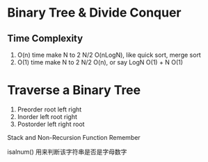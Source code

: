 # Binary Tree & Divide Conquer
## Time Complexity
1. O(n) time make N to 2 N/2
    O(nLogN), like quick sort, merge sort
2. O(1) time make N to 2 N/2
    O(n), or say  LogN O(1) +  N O(1)
# Traverse a Binary Tree
1. Preorder root left right
2. Inorder left root right
3. Postorder left right root

Stack and Non-Recursion Function Remember


isalnum() 用来判断该字符串是否是字母数字